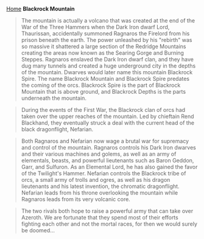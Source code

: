 [Home](../index.md)
**Blackrock Mountain**
> The mountain is actually a volcano that was created at the end of the War of the Three Hammers when the Dark Iron dwarf Lord, Thaurissan, accidentally summoned Ragnaros the Firelord from his prison beneath the earth. The power unleashed by his "rebirth" was so massive it shattered a large section of the Redridge Mountains creating the areas now known as the Searing Gorge and Burning Steppes. Ragnaros enslaved the Dark Iron dwarf clan, and they have dug many tunnels and created a huge underground city in the depths of the mountain. Dwarves would later name this mountain Blackrock Spire. The name Blackrock Mountain and Blackrock Spire predates the coming of the orcs. Blackrock Spire is the part of Blackrock Mountain that is above ground, and Blackrock Depths is the parts underneath the mountain.

> During the events of the First War, the Blackrock clan of orcs had taken over the upper reaches of the mountain. Led by chieftain Rend Blackhand, they eventually struck a deal with the current head of the black dragonflight, Nefarian.

> Both Ragnaros and Nefarian now wage a brutal war for supremacy and control of the mountain. Ragnaros controls his Dark Iron dwarves and their various machines and golems, as well as an army of elementals, beasts, and powerful lieutenants such as Baron Geddon, Garr, and Sulfuron. As an Elemental Lord, he has also gained the favor of the Twilight's Hammer. Nefarian controls the Blackrock tribe of orcs, a small army of trolls and ogres, as well as his dragon lieutenants and his latest invention, the chromatic dragonflight. Nefarian leads from his throne overlooking the mountain while Ragnaros leads from its very volcanic core.

> The two rivals both hope to raise a powerful army that can take over Azeroth. We are fortunate that they spend most of their efforts fighting each other and not the mortal races, for then we would surely be doomed...